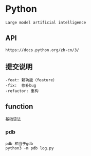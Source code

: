# Python
    Large model artificial intelligence

## API
    https://docs.python.org/zh-cn/3/

## 提交说明
    -feat: 新功能（feature）
    -fix:  修补bug
    -refactor: 重构

## function
    基础语法

### pdb
    pdb 相当于gdb
    python3 -m pdb log.py
